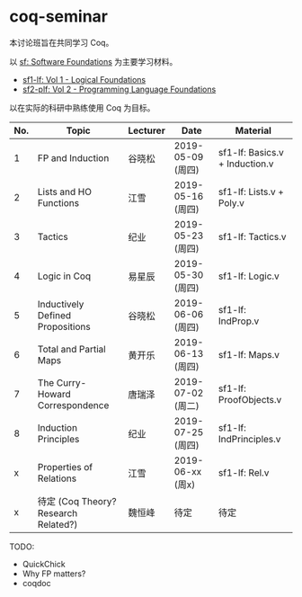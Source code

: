 ﻿# coq-seminar

本讨论班旨在共同学习 Coq。

以 [sf: Software Foundations](https://softwarefoundations.cis.upenn.edu/) 为主要学习材料。
- [sf1-lf: Vol 1 - Logical Foundations](https://softwarefoundations.cis.upenn.edu/lf-current/index.html)
- [sf2-plf: Vol 2 - Programming Language Foundations](https://softwarefoundations.cis.upenn.edu/plf-current/index.html)

以在实际的科研中熟练使用 Coq 为目标。

| No. |    Topic | Lecturer | Date | Material |	
| ----| ------| -------- | -----| ---------|
| 1   | FP and Induction | 谷晓松 | 2019-05-09 (周四) | sf1-lf: Basics.v + Induction.v |
| 2   | Lists and HO Functions  | 江雪 | 2019-05-16 (周四) | sf1-lf: Lists.v + Poly.v |
| 3   | Tactics | 纪业 | 2019-05-23 (周四) | sf1-lf: Tactics.v |
| 4   | Logic in Coq | 易星辰 | 2019-05-30 (周四) | sf1-lf: Logic.v |
| 5   | Inductively Defined Propositions | 谷晓松 | 2019-06-06 (周四) | sf1-lf: IndProp.v |
| 6   | Total and Partial Maps | 黄开乐 | 2019-06-13 (周四) | sf1-lf: Maps.v |
| 7   | The Curry-Howard Correspondence | 唐瑞泽 | 2019-07-02 (周二) | sf1-lf: ProofObjects.v |
| 8   | Induction Principles | 纪业 | 2019-07-25 (周四) | sf1-lf: IndPrinciples.v |
| x   | Properties of Relations | 江雪 | 2019-06-xx (周x) | sf1-lf: Rel.v |
| x   | 待定 (Coq Theory? Research Related?) | 魏恒峰 | 待定 | 待定 |

TODO:
- QuickChick
- Why FP matters?
- coqdoc